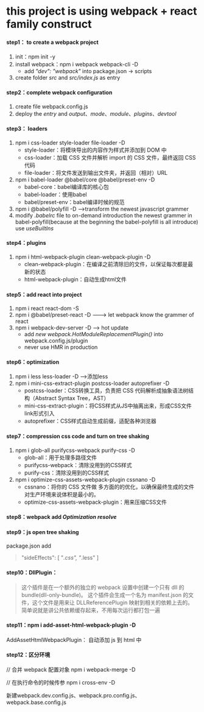 # this project is using webpack + react family construct

#### step1： to create a webpack project
1. init：npm init -y
2. install webpack：npm i webpack webpack-cli -D
    * add    *"dev": "webpack"*  into package.json -> scripts
3. create folder *src* and *src/index.js* as entry

#### step2：complete webpack configuration
1. create file webpack.config.js
2. deploy the *entry* and *output*、*mode*、*module*、*plugins*、*devtool*

#### step3： loaders
1. npm i css-loader style-loader file-loader -D
    * style-loader：将模块导出的内容作为样式并添加到 DOM 中
    * css-loader：加载 CSS 文件并解析 import 的 CSS 文件，最终返回 CSS 代码
    * file-loader：将文件发送到输出文件夹，并返回（相对）URL
2. npm i babel-loader @babel/core @babel/preset-env -D
    * babel-core：babel编译库的核心包
    * babel-loader：使用babel
    * babel/preset-env：babel编译时候的规范
3. npm i @babel/polyfill -D  -->transform the newest javascript grammer
4. modify *.babelrc* file to on-demand introduction the newest  grammer in babel-polyfill(because at the beginning the babel-polyfill is all introduce)
use *useBuiltIns*

#### step4：plugins
1. npm i html-webpack-plugin clean-webpack-plugin -D
    * clean-webpack-plugin：在编译之前清除旧的文件，以保证每次都是最新的状态
    * html-webpack-plugin：自动生成html文件

#### step5：add react into project
1. npm i react react-dom -S
2. npm i @babel/preset-react -D ---> let webpack know the grammer of react
3. npm i webpack-dev-server -D --> hot update  
    * add *new webpack.HotModuleReplacementPlugin()* into webpack.config.js/plugin
    * never use HMR in production

#### step6：optimization
1. npm i less less-loader -D -->添加less
2. npm i mini-css-extract-plugin postcss-loader autoprefixer -D
    * postcss-loader：CSS转换工具，负责把 CSS 代码解析成抽象语法树结构（Abstract Syntax Tree，AST）
    * mini-css-extract-plugin：将CSS样式从JS中抽离出来，形成CSS文件 link形式引入
    * autoprefixer：CSS样式自动生成前缀，适配各种浏览器

#### step7：compression css code and turn on tree shaking
1. npm i glob-all purifycss-webpack purify-css -D 
    * glob-all：用于处理多路径文件
    * purifycss-webpack：清除没用到的CSS样式
    * purify-css：清除没用到的CSS样式
2. npm i optimize-css-assets-webpack-plugin cssnano -D
    * cssnano：将你的 CSS 文件做 多方面的的优化，以确保最终生成的文件 对生产环境来说体积是最小的。
    * optimize-css-assets-webpack-plugin：用来压缩CSS文件
#### step8：webpack add *Optimization* *resolve*
#### step9：js open tree shaking
package.json add 
> "sideEffects": [
        "*.css",
        "*.less"
    ]
#### step10：DllPlugin：
> 这个插件是在一个额外的独立的 webpack 设置中创建一个只有 dll 的 bundle(dll-only-bundle)。 这个插件会生成一个名为 manifest.json 的文件，这个文件是用来让 DLLReferencePlugin 映射到相关的依赖上去的。
简单说就是讲公共依赖缓存起来，不用每次运行都打包一遍

#### step11：npm i add-asset-html-webpack-plugin -D
AddAssetHtmlWebpackPlugin： 自动添加 js 到 html 中
#### step12：区分环境
// 合并 webpack 配置对象
npm i webpack-merge -D

// 在执行命令的时候传参
npm i cross-env -D

新建webpack.dev.config.js、webpack.pro.config.js、webpack.base.config.js


